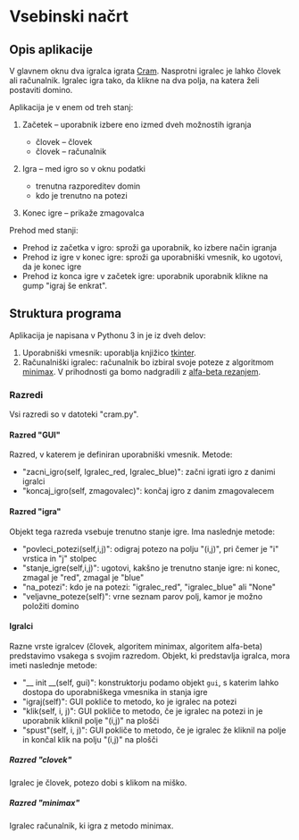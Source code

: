 # Vsebinski načrt

## Opis aplikacije

V glavnem oknu dva igralca igrata [Cram](https://en.wikipedia.org/wiki/Cram_(game)). Nasprotni igralec je lahko človek ali računalnik. Igralec igra tako, da klikne na dva polja, na katera želi postaviti domino.

Aplikacija je v enem od treh stanj:

1. Začetek – uporabnik izbere eno izmed dveh možnostih igranja
	* človek – človek
	* človek – računalnik

2. Igra – med igro so v oknu podatki
	* trenutna razporeditev domin
	* kdo je trenutno na potezi

3. Konec igre – prikaže zmagovalca

Prehod med stanji:

* Prehod iz začetka v igro: sproži ga uporabnik, ko izbere način igranja
* Prehod iz igre v konec igre: sproži ga uporabniški vmesnik, ko ugotovi, da je konec igre
* Prehod iz konca igre v začetek igre: uporabnik uporabnik klikne na gump "igraj še enkrat".

## Struktura programa

Aplikacija je napisana v Pythonu 3 in je iz dveh delov:

1. Uporabniški vmesnik: uporablja knjižico [tkinter](http://infohost.nmt.edu/tcc/help/pubs/tkinter/web/index.html).
2. Računalniški igralec: računalnik bo izbiral svoje poteze z algoritmom [minimax](https://en.wikipedia.org/wiki/Minimax). V prihodnosti ga bomo nadgradili z [alfa-beta rezanjem](https://en.wikipedia.org/wiki/Alpha–beta_pruning).

### Razredi

Vsi razredi so v datoteki "cram.py".

#### Razred "GUI"
Razred, v katerem je definiran uporabniški vmesnik. Metode:
* "zacni_igro(self, Igralec_red, Igralec_blue)": začni igrati igro z danimi igralci
* "koncaj_igro(self, zmagovalec)": končaj igro z danim zmagovalecem

#### Razred "igra"
Objekt tega razreda vsebuje trenutno stanje igre. Ima naslednje metode:
* "povleci_potezi(self,i,j)": odigraj potezo na polju "(i,j)", pri čemer je "i" vrstica in "j" stolpec
* "stanje_igre(self,i,j)": ugotovi, kakšno je trenutno stanje igre: ni konec, zmagal je "red", zmagal je "blue"
* "na_potezi": kdo je na potezi: "igralec_red", "igralec_blue" ali "None"
* "veljavne_poteze(self)": vrne seznam parov polj, kamor je možno položiti domino

#### Igralci
Razne vrste igralcev (človek, algoritem minimax, algoritem alfa-beta) predstavimo vsakega s svojim razredom. Objekt, ki predstavlja igralca, mora imeti naslednje metode:

* "__ init __(self, gui)": konstruktorju podamo objekt `gui`, s katerim lahko dostopa do uporabniškega vmesnika in stanja igre
* "igraj(self)": GUI pokliče to metodo, ko je igralec na potezi
* "klik(self, i, j)": GUI pokliče to metodo, če je igralec na potezi in je uporabnik kliknil polje "(i,j)" na plošči
* "spust"(self, i, j)": GUI pokliče to metodo, če je igralec že kliknil na polje in končal klik na polju "(i,j)" na plošči

##### Razred "clovek"
Igralec je človek, potezo dobi s klikom na miško.

##### Razred "minimax"
Igralec računalnik, ki igra z metodo minimax.

